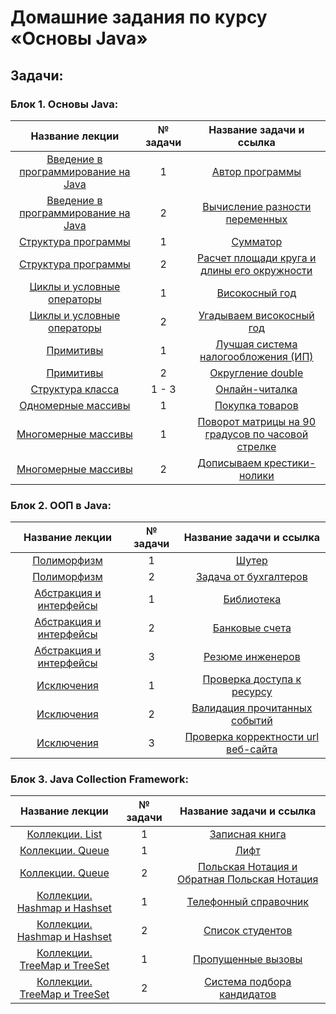 # **Домашние задания по курсу «Основы Java»**

## **Задачи**:

### **Блок 1. Основы Java:**
| Название лекции | № задачи |                                       Название задачи и ссылка                                        |
|:---------------:|:--------:|:-----------------------------------------------------------------------------------------------------:|
|[Введение в программирование на Java](https://github.com/netology-code/java-homeworks/tree/master/introduction/1.1.1)|1|[Автор программы](https://github.com/kotamadeo/Netology-JavaBasis-Introduction-1.1.1.Author)|
|[Введение в программирование на Java](https://github.com/netology-code/java-homeworks/tree/master/introduction/1.1.2)|2|[Вычисление разности переменных](https://github.com/kotamadeo/Netology-JavaBasis-Introduction-1.1.2.Subtract)|
|[Структура программы](https://github.com/netology-code/java-homeworks/tree/master/program-structure/1.2.1)|1|[Сумматор](https://github.com/kotamadeo/Netology-JavaBasis-ProgramsStructure-1.2.1.Adder)|
|[Структура программы](https://github.com/netology-code/java-homeworks/tree/master/program-structure/1.2.2)|2|[Расчет площади круга и длины его окружности](https://github.com/kotamadeo/Netology-JavaBasis-ProgramsStructure-1.2.2.Area)|
|[Циклы и условные операторы](https://github.com/netology-code/java-homeworks/tree/master/conditional-statements-cycles/1.3.1)|1|[Високосный год](https://github.com/kotamadeo/Netology-JavaBasis-Loops-1.3.1.Leap)|
|[Циклы и условные операторы](https://github.com/netology-code/java-homeworks/tree/master/conditional-statements-cycles/1.3.2)|2|     [Угадываем високосный год](https://github.com/kotamadeo/Netology-JavaBasis-Loops-1.3.2.LeapGuess)|
|[Примитивы](https://github.com/netology-code/java-homeworks/tree/master/primitive-types/1.4.2)|1|[Лучшая система налогообложения (ИП)](https://github.com/kotamadeo/Netology-JavaBasis-PrimitiveTypes-1.4.1.Tax)|
|[Примитивы](https://github.com/netology-code/java-homeworks/tree/master/primitive-types/1.4.1)|2|[Округление double](https://github.com/kotamadeo/Netology-JavaBasis-PrimitiveTypes-1.4.2.Round)|
|[Структура класса](https://github.com/netology-code/java-homeworks/tree/master/class-structure)|1 - 3|[Онлайн-читалка](https://github.com/kotamadeo/Netology-JavaBasis-1.5.1.Reader)|
|[Одномерные массивы](https://github.com/netology-code/java-homeworks/tree/master/one-dimensional-array)|1|[Покупка товаров](https://github.com/kotamadeo/Netology-JavaBasis-OneDimensionalArray-1.6.1.Cart)|
|[Многомерные массивы](https://github.com/netology-code/java-homeworks/tree/master/multidimensional-array/2.2.1)|1|[Поворот матрицы на 90 градусов по часовой стрелке](https://github.com/kotamadeo/Netology-JavaBasis-MultyDimensionalArray-1.7.1.Matrix)|
|[Многомерные массивы](https://github.com/netology-code/java-homeworks/tree/master/multidimensional-array/2.2.2)|2|[Дописываем крестики-нолики](https://github.com/kotamadeo/Netology-JavaBasis-MultyDimensionalArray-1.7.2.TicTacToe)|

### **Блок 2. ООП в Java:**
| Название лекции | № задачи |                                       Название задачи и ссылка                                        |
|:---------------:|:--------:|:-----------------------------------------------------------------------------------------------------:|
|[Полиморфизм](https://github.com/netology-code/java-homeworks/tree/master/polymorphism/3.2.1)|1|[Шутер](https://github.com/kotamadeo/Netology-JavaBasis-Polymorphism-2.1.1.Shooter)|
|[Полиморфизм](https://github.com/netology-code/java-homeworks/tree/master/polymorphism/3.2.2)|2|[Задача от бухгалтеров](https://github.com/kotamadeo/Netology-JavaBasis-Polymorphism-2.1.2.TaxService)|
|[Абстракция и интерфейсы](https://github.com/netology-code/java-homeworks/tree/master/abstractions-interfaces/3.3.1)|1|[Библиотека](https://github.com/kotamadeo/Netology-JavaBasis-AbstactionAndInterfaces-2.2.1.Library)|
|[Абстракция и интерфейсы](https://github.com/netology-code/java-homeworks/tree/master/abstractions-interfaces/3.3.2)|2|[Банковые счета](https://github.com/kotamadeo/Netology-JavaBasis-AbstactionAndInterfaces-2.2.2.BankAccount)|
|[Абстракция и интерфейсы](https://github.com/netology-code/java-homeworks/commit/847c1f6ab19d71c1235682153d1b50b0688bd8e5)|3|[Резюме инженеров](https://github.com/kotamadeo/Netology-JavaBasis-AbstactionAndInterfaces-2.2.3.Resumes)|
|[Исключения](https://github.com/netology-code/java-homeworks/tree/master/exceptions/3.4.1)|1|[Проверка доступа к ресурсу](https://github.com/kotamadeo/Netology-JavaBasis-Exceptions-2.3.1.Login)|
|[Исключения](https://github.com/netology-code/java-homeworks/tree/master/exceptions/3.4.2)|2|[Валидация прочитанных событий](https://github.com/kotamadeo/Netology-JavaBasis-Exceptions-2.3.2.Event)|
|[Исключения](https://github.com/netology-code/java-homeworks/commit/100f925d2e48fe296a0be5ce283c84e8dace9165)|3|[Проверка корректности url веб-сайта](https://github.com/kotamadeo/Netology-JavaBasis-Exceptions-2.3.3.URL)|

### **Блок 3. Java Collection Framework:**
| Название лекции | № задачи |                                       Название задачи и ссылка                                        |
|:---------------:|:--------:|:-----------------------------------------------------------------------------------------------------:|
|[Коллекции. List](https://github.com/netology-code/java-homeworks/tree/master/list/4.1.1)|1|[Записная книга](https://github.com/kotamadeo/Netology-JavaBasis-CollectionFramework-ArrayList-3.1.1.ToDoList)|
|[Коллекции. Queue](https://github.com/netology-code/java-homeworks/tree/master/queue)|1|[Лифт](https://github.com/kotamadeo/JavaBasis/tree/2.3.1.Elevator)|
|[Коллекции. Queue](https://github.com/netology-code/java-homeworks/tree/master/queue)|2|[Польская Нотация и Обратная Польская Нотация](https://github.com/kotamadeo/JavaBasis/tree/2.3.2.PolishNotation)|
|[Коллекции. Hashmap и Hashset](https://github.com/netology-code/java-homeworks/tree/master/hash-collections)|1|[Телефонный справочник](https://github.com/kotamadeo/JavaBasis/tree/2.4.1.Phonebook)|
|[Коллекции. Hashmap и Hashset](https://github.com/netology-code/java-homeworks/tree/master/hash-collections)|2|[Список студентов](https://github.com/kotamadeo/JavaBasis/tree/2.4.2.StudentsList)|
|[Коллекции. TreeMap и TreeSet](https://github.com/netology-code/java-homeworks/tree/master/tree-collections)|1|[Пропущенные вызовы](https://github.com/kotamadeo/JavaBasis/tree/2.5.1.MissedCalls)|
|[Коллекции. TreeMap и TreeSet](https://github.com/netology-code/java-homeworks/tree/master/tree-collections)|2|[Система подбора кандидатов](https://github.com/kotamadeo/JavaBasis/tree/2.5.2.HR)|